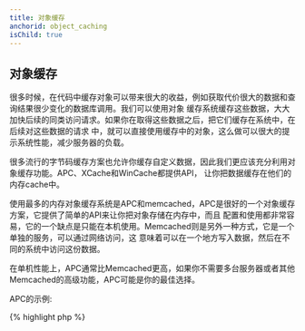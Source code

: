 ```yaml
---
title: 对象缓存
anchorid: object_caching
isChild: true
---
```


<h2 id="object_caching">对象缓存</h2>

很多时候，在代码中缓存对象可以带来很大的收益，例如获取代价很大的数据和查询结果很少变化的数据库调用。我们可以使用对象
缓存系统缓存这些数据，大大加快后续的同类访问请求。如果你在取得这些数据之后，把它们缓存在系统中，在后续对这些数据的请求
中，就可以直接使用缓存中的对象，这么做可以很大的提示系统性能，减少服务器的负载。

很多流行的字节码缓存方案也允许你缓存自定义数据，因此我们更应该充分利用对象缓存功能。APC、XCache和WinCache都提供API，
让你把数据缓存在他们的内存cache中。

使用最多的内存对象缓存系统是APC和memcached，APC是很好的一个对象缓存方案，它提供了简单的API来让你把对象存储在内存中，而且
配置和使用都非常容易，它的一个缺点是只能在本机使用。Memcached则是另外一种方式，它是一个单独的服务，可以通过网络访问，这
意味着可以在一个地方写入数据，然后在不同的系统中访问这份数据。

在单机性能上，APC通常比Memcached更高，如果你不需要多台服务器或者其他Memcached的高级功能，APC可能是你的最佳选择。

APC的示例:

{% highlight php %}
<?php
// check if there is data saved as 'expensive_data' in cache
if (apc_fetch('expensive_data') === false) {
    // data is not in cache; save expensive call for later use
    apc_add('expensive_data', get_expensive_data());
}

print_r(apc_fetch('expensive_data'));
{% endhighlight %}

学习更多对象缓存系统：

* [APC Functions](http://php.net/manual/en/ref.apc.php)
* [Memcached](http://memcached.org/)
* [Redis](http://redis.io/)
* [XCache APIs](http://xcache.lighttpd.net/wiki/XcacheApi)
* [WinCache Functions](http://www.php.net/manual/en/ref.wincache.php)
